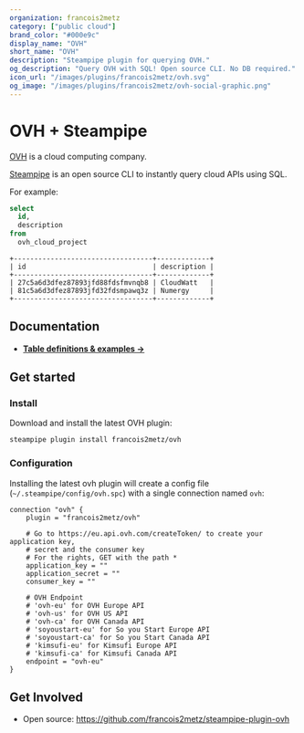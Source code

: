 ```yaml
---
organization: francois2metz
category: ["public cloud"]
brand_color: "#000e9c"
display_name: "OVH"
short_name: "OVH"
description: "Steampipe plugin for querying OVH."
og_description: "Query OVH with SQL! Open source CLI. No DB required."
icon_url: "/images/plugins/francois2metz/ovh.svg"
og_image: "/images/plugins/francois2metz/ovh-social-graphic.png"
---
```


# OVH + Steampipe

[OVH](https://www.ovhcloud.com/) is a cloud computing company.

[Steampipe](https://steampipe.io) is an open source CLI to instantly query cloud APIs using SQL.

For example:

```sql
select
  id,
  description
from
  ovh_cloud_project
```

```
+----------------------------------+-------------+
| id                               | description |
+----------------------------------+-------------+
| 27c5a6d3dfez87893jfd88fdsfmvnqb8 | CloudWatt   |
| 81c5a6d3dfez87893jfd32fdsmpawq3z | Numergy     |
+----------------------------------+-------------+
```

## Documentation

- **[Table definitions & examples →](/plugins/francois2metz/ovh/tables)**

## Get started

### Install

Download and install the latest OVH plugin:

```bash
steampipe plugin install francois2metz/ovh
```

### Configuration

Installing the latest ovh plugin will create a config file (`~/.steampipe/config/ovh.spc`) with a single connection named `ovh`:

```hcl
connection "ovh" {
    plugin = "francois2metz/ovh"

    # Go to https://eu.api.ovh.com/createToken/ to create your application key,
    # secret and the consumer key
    # For the rights, GET with the path *
    application_key = ""
    application_secret = ""
    consumer_key = ""

    # OVH Endpoint
    # 'ovh-eu' for OVH Europe API
    # 'ovh-us' for OVH US API
    # 'ovh-ca' for OVH Canada API
    # 'soyoustart-eu' for So you Start Europe API
    # 'soyoustart-ca' for So you Start Canada API
    # 'kimsufi-eu' for Kimsufi Europe API
    # 'kimsufi-ca' for Kimsufi Canada API
    endpoint = "ovh-eu"
}
```

## Get Involved

* Open source: https://github.com/francois2metz/steampipe-plugin-ovh
